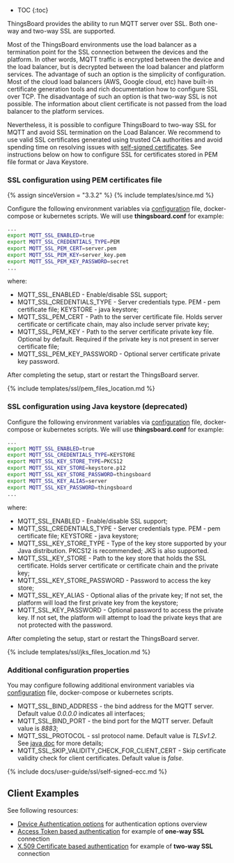 * TOC
{:toc}

ThingsBoard provides the ability to run MQTT server over SSL. Both one-way and two-way SSL are supported.

Most of the ThingsBoard environments use the load balancer as a termination point for the SSL connection between the devices and the platform.
In other words, MQTT traffic is encrypted between the device and the load balancer, but is decrypted between the load balancer and platform services.
The advantage of such an option is the simplicity of configuration. 
Most of the cloud load balancers (AWS, Google cloud, etc) have built-in certificate generation tools and rich documentation how to configure SSL over TCP.
The disadvantage of such an option is that two-way SSL is not possible. The information about client certificate is not passed from the load balancer to the platform services. 

Nevertheless, it is possible to configure ThingsBoard to two-way SSL for MQTT and avoid SSL termination on the Load Balancer.
We recommend to use valid SSL certificates generated using trusted CA authorities and avoid spending time on resolving issues with [self-signed certificates](#self-signed-certificates-generation).
See instructions below on how to configure SSL for certificates stored in PEM file format or Java Keystore.


### SSL configuration using PEM certificates file

{% assign sinceVersion = "3.3.2" %}
{% include templates/since.md %}

Configure the following environment variables via [configuration](/docs/{{docsPrefix}}user-guide/install/config/) file, docker-compose or kubernetes scripts.
We will use **thingsboard.conf** for example:

```bash
...
export MQTT_SSL_ENABLED=true
export MQTT_SSL_CREDENTIALS_TYPE=PEM
export MQTT_SSL_PEM_CERT=server.pem
export MQTT_SSL_PEM_KEY=server_key.pem
export MQTT_SSL_PEM_KEY_PASSWORD=secret
...
```

where:

* MQTT_SSL_ENABLED - Enable/disable SSL support;
* MQTT_SSL_CREDENTIALS_TYPE -  Server credentials type. PEM - pem certificate file; KEYSTORE - java keystore;
* MQTT_SSL_PEM_CERT - Path to the server certificate file. Holds server certificate or certificate chain, may also include server private key;
* MQTT_SSL_PEM_KEY - Path to the server certificate private key file. Optional by default. Required if the private key is not present in server certificate file;
* MQTT_SSL_PEM_KEY_PASSWORD - Optional server certificate private key password.

After completing the setup, start or restart the ThingsBoard server.

{% include templates/ssl/pem_files_location.md %}

### SSL configuration using Java keystore (deprecated)

Configure the following environment variables via [configuration](/docs/{{docsPrefix}}user-guide/install/config/) file, docker-compose or kubernetes scripts.
We will use **thingsboard.conf** for example:

```bash
...
export MQTT_SSL_ENABLED=true
export MQTT_SSL_CREDENTIALS_TYPE=KEYSTORE
export MQTT_SSL_KEY_STORE_TYPE=PKCS12
export MQTT_SSL_KEY_STORE=keystore.p12
export MQTT_SSL_KEY_STORE_PASSWORD=thingsboard
export MQTT_SSL_KEY_ALIAS=server
export MQTT_SSL_KEY_PASSWORD=thingsboard
...
```

where:

* MQTT_SSL_ENABLED - Enable/disable SSL support;
* MQTT_SSL_CREDENTIALS_TYPE - Server credentials type. PEM - pem certificate file; KEYSTORE - java keystore;
* MQTT_SSL_KEY_STORE_TYPE - Type of the key store supported by your Java distribution. PKCS12 is recommended; JKS is also supported.
* MQTT_SSL_KEY_STORE - Path to the key store that holds the SSL certificate. Holds server certificate or certificate chain and the private key;
* MQTT_SSL_KEY_STORE_PASSWORD - Password to access the key store;
* MQTT_SSL_KEY_ALIAS - Optional alias of the private key; If not set, the platform will load the first private key from the keystore;
* MQTT_SSL_KEY_PASSWORD - Optional password to access the private key. If not set, the platform will attempt to load the private keys that are not protected with the password.

After completing the setup, start or restart the ThingsBoard server.

{% include templates/ssl/jks_files_location.md %}

### Additional configuration properties

You may configure following additional environment variables via [configuration](/docs/{{docsPrefix}}user-guide/install/config/) file, docker-compose or kubernetes scripts.

 * MQTT_SSL_BIND_ADDRESS - the bind address for the MQTT server. Default value *0.0.0.0* indicates all interfaces;
 * MQTT_SSL_BIND_PORT - the bind port for the MQTT server. Default value is *8883*;
 * MQTT_SSL_PROTOCOL - ssl protocol name. Default value is *TLSv1.2*. See [java doc](https://docs.oracle.com/en/java/javase/11/docs/specs/security/standard-names.html#sslcontext-algorithms) for more details;
 * MQTT_SSL_SKIP_VALIDITY_CHECK_FOR_CLIENT_CERT - Skip certificate validity check for client certificates. Default value is *false*.

{% include docs/user-guide/ssl/self-signed-ecc.md %}

## Client Examples

See following resources:

 - [Device Authentication options](/docs/{{docsPrefix}}user-guide/device-credentials/) for authentication options overview
 - [Access Token based authentication](/docs/{{docsPrefix}}user-guide/access-token/) for example of **one-way SSL** connection 
 - [X.509 Certificate based authentication](/docs/{{docsPrefix}}user-guide/certificates/) for example of **two-way SSL** connection
